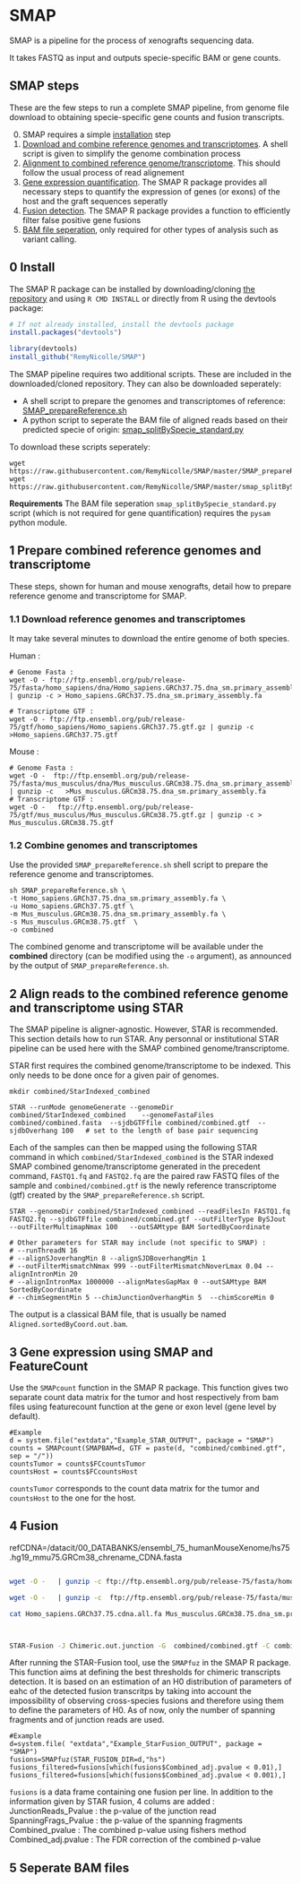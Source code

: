 # SMAP

SMAP is a pipeline for the process of xenografts sequencing data.

It takes FASTQ as input and outputs specie-specific BAM or gene counts.


## SMAP steps


These are the few steps to run a complete SMAP pipeline, from genome file download to obtaining specie-specific gene counts and fusion transcripts.

0. SMAP requires a simple [installation](#install) step
1. [Download and combine reference genomes and transcriptomes](#downloadCombine). A shell script is given to simplify the genome combination process
2. [Alignment to combined reference genome/transcriptome](#align). This should follow the usual process of read alignement
3. [Gene expression quantification](#genexp). The SMAP R package provides all necessary steps to quantify the expression of genes (or exons) of the host and the graft sequences seperatly
4. [Fusion detection](#fusion). The SMAP R package provides a function to efficiently filter false positive gene fusions
5. [BAM file seperation](#bamsplit), only required for other types of analysis such as variant calling.


## 0 Install
<a name="install"></a>


The SMAP R package can be installed by downloading/cloning [the repository](https://github.com/RemyNicolle/SMAP) and using `R CMD INSTALL` or directly from R using the devtools package: 
```R
# If not already installed, install the devtools package
install.packages("devtools")

library(devtools)
install_github("RemyNicolle/SMAP")
```

The SMAP pipeline requires two additional scripts. These are included in the downloaded/cloned repository. They can also be downloaded seperately:
- A shell script to prepare the genomes and transcriptomes of reference: [SMAP_prepareReference.sh](https://raw.githubusercontent.com/RemyNicolle/SMAP/master/SMAP_prepareReference.sh)
- A python script to seperate the BAM file of aligned reads based on their predicted specie of origin: [smap_splitBySpecie_standard.py](https://raw.githubusercontent.com/RemyNicolle/SMAP/master/smap_splitBySpecie_standard.py)


To download these scripts seperately:
```shell
wget https://raw.githubusercontent.com/RemyNicolle/SMAP/master/SMAP_prepareReference.sh
wget https://raw.githubusercontent.com/RemyNicolle/SMAP/master/smap_splitBySpecie_standard.py
```

__Requirements__ The BAM file seperation `smap_splitBySpecie_standard.py` script (which is not required for gene quantification) requires the `pysam` python module. 



## 1 Prepare combined reference genomes and transcriptome

<a name="downloadCombine"></a>

These steps, shown for human and mouse xenografts, detail how to prepare reference genome and transcriptome for SMAP. 



### 1.1 Download reference genomes and transcriptomes

It may take several minutes to download the entire genome of both species.

Human :

```shell
# Genome Fasta :
wget -O - ftp://ftp.ensembl.org/pub/release-75/fasta/homo_sapiens/dna/Homo_sapiens.GRCh37.75.dna_sm.primary_assembly.fa.gz  | gunzip -c > Homo_sapiens.GRCh37.75.dna_sm.primary_assembly.fa  

# Transcriptome GTF :
wget -O - ftp://ftp.ensembl.org/pub/release-75/gtf/homo_sapiens/Homo_sapiens.GRCh37.75.gtf.gz | gunzip -c >Homo_sapiens.GRCh37.75.gtf

```

Mouse :

```shell
# Genome Fasta :  
wget -O -  ftp://ftp.ensembl.org/pub/release-75/fasta/mus_musculus/dna/Mus_musculus.GRCm38.75.dna_sm.primary_assembly.fa.gz | gunzip -c   >Mus_musculus.GRCm38.75.dna_sm.primary_assembly.fa
# Transcriptome GTF :
wget -O -   ftp://ftp.ensembl.org/pub/release-75/gtf/mus_musculus/Mus_musculus.GRCm38.75.gtf.gz | gunzip -c > Mus_musculus.GRCm38.75.gtf   
```

### 1.2 Combine genomes and transcriptomes


Use the provided `SMAP_prepareReference.sh` shell script to prepare the reference genome and transcriptomes.


```shell
sh SMAP_prepareReference.sh \
-t Homo_sapiens.GRCh37.75.dna_sm.primary_assembly.fa \
-u Homo_sapiens.GRCh37.75.gtf \
-m Mus_musculus.GRCm38.75.dna_sm.primary_assembly.fa \
-s Mus_musculus.GRCm38.75.gtf  \
-o combined
```

The combined genome and transcriptome will be available under the **combined** directory (can be modified using the `-o` argument), as announced by the output of `SMAP_prepareReference.sh`.



## 2 Align reads to the combined reference genome and transcriptome using STAR
<a name="align"></a>

The SMAP pipeline is aligner-agnostic. However, STAR is recommended. This section details how to run STAR. Any personnal or institutional STAR pipeline can be used here with the SMAP combined genome/transcriptome.


STAR first requires the combined genome/transcriptome to be indexed. This only needs to be done once for a given pair of genomes.

```shell
mkdir combined/StarIndexed_combined

STAR --runMode genomeGenerate --genomeDir combined/StarIndexed_combined    --genomeFastaFiles combined/combined.fasta  --sjdbGTFfile combined/combined.gtf  --sjdbOverhang 100   # set to the length of base pair sequencing 
```



Each of the samples can then be mapped using the following STAR command in which `combined/StarIndexed_combined` is the STAR indexed SMAP combined genome/transcriptome generated in the precedent command, `FASTQ1.fq` and `FASTQ2.fq` are the paired raw FASTQ files of the sample and `combined/combined.gtf` is the newly  reference transcriptome (gtf) created by the `SMAP_prepareReference.sh` script.

```shell
STAR --genomeDir combined/StarIndexed_combined --readFilesIn FASTQ1.fq FASTQ2.fq --sjdbGTFfile combined/combined.gtf --outFilterType BySJout --outFilterMultimapNmax 100   --outSAMtype BAM SortedByCoordinate  

# Other parameters for STAR may include (not specific to SMAP) :
# --runThreadN 16 
# --alignSJoverhangMin 8 --alignSJDBoverhangMin 1
# --outFilterMismatchNmax 999 --outFilterMismatchNoverLmax 0.04 --alignIntronMin 20 
# --alignIntronMax 1000000 --alignMatesGapMax 0 --outSAMtype BAM SortedByCoordinate
# --chimSegmentMin 5 --chimJunctionOverhangMin 5  --chimScoreMin 0
```



The output is a classical BAM file, that is usually be named `Aligned.sortedByCoord.out.bam`.



## 3 Gene expression using SMAP and FeatureCount
<a name="genexp"></a>
Use the `SMAPcount` function in the SMAP R package. This function gives two separate count data matrix for the tumor and host respectively from bam files using featurecount function at the gene or exon level (gene level by default). 

```
#Example
d = system.file("extdata","Example_STAR_OUTPUT", package = "SMAP")
counts = SMAPcount(SMAPBAM=d, GTF = paste(d, "combined/combined.gtf", sep = "/"))
countsTumor = counts$FCcountsTumor
countsHost = counts$FCcountsHost
```
`countsTumor` corresponds to the count data matrix for the tumor and `countsHost` to the one for the host.

## 4 Fusion
<a name="fusion"></a>

refCDNA=/datacit/00_DATABANKS/ensembl_75_humanMouseXenome/hs75.hg19_mmu75.GRCm38_chrename_CDNA.fasta
```sh

wget -O -   | gunzip -c ftp://ftp.ensembl.org/pub/release-75/fasta/homo_sapiens/cdna/Homo_sapiens.GRCh37.75.cdna.all.fa.gz >Homo_sapiens.GRCh37.75.cdna.all.fa

wget -O -   | gunzip -c  ftp://ftp.ensembl.org/pub/release-75/fasta/mus_musculus/cdna/Mus_musculus.GRCm38.75.cdna.all.fa.gz >Mus_musculus.GRCm38.75.dna_sm.primary_assembly.fa

cat Homo_sapiens.GRCh37.75.cdna.all.fa Mus_musculus.GRCm38.75.dna_sm.primary_assembly.fa >combined/combinedCdna.fa

```

```sh


STAR-Fusion -J Chimeric.out.junction -G  combined/combined.gtf -C combined/combinedCdna.fa

```

After running the STAR-Fusion tool, use the `SMAPfuz` in the SMAP R package. 
This function aims at defining the best thresholds for chimeric transcripts detection. It is based on an estimation of an H0 distribution of parameters of eahc of the detected fusion transcritps by taking into account the impossibility of observing cross-species fusions and therefore using them to define the parameters of H0. As of now, only the number of spanning fragments and of junction reads are used.

```
#Example
d=system.file( "extdata","Example_StarFusion_OUTPUT", package = "SMAP")
fusions=SMAPfuz(STAR_FUSION_DIR=d,"hs")
fusions_filtered=fusions[which(fusions$Combined_adj.pvalue < 0.01),]
fusions_filtered=fusions[which(fusions$Combined_adj.pvalue < 0.001),]
```

`fusions` is a data frame containing one fusion per line. In addition to the information given by STAR fusion, 4 colums are added : JunctionReads_Pvalue : the p-value of the junction read SpanningFrags_Pvalue : the p-value of the spanning fragments Combined_pvalue : The combined p-value using fishers method Combined_adj.pvalue : The FDR correction of the combined p-value


## 5 Seperate BAM files
<a name="bamsplit"></a>
